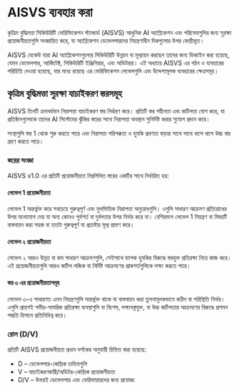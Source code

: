 # AISVS ব্যবহার করা

কৃত্রিম বুদ্ধিমত্তা সিকিউরিটি ভেরিফিকেশন স্ট্যান্ডার্ড (AISVS) আধুনিক AI অ্যাপ্লিকেশন এবং পরিষেবাগুলির জন্য সুরক্ষা প্রয়োজনীয়তাগুলি সংজ্ঞায়িত করে, যা অ্যাপ্লিকেশন ডেভেলপারদের নিয়ন্ত্রণাধীন দিকগুলোর উপর কেন্দ্রীভূত।

AISVS যেকেউ যারা AI অ্যাপ্লিকেশনগুলোর সিকিউরিটি উন্নয়ন বা মূল্যায়ন করছেন তাদের জন্য ডিজাইন করা হয়েছে, যেমন ডেভেলপার, আর্কিটেক্ট, সিকিউরিটি ইঞ্জিনিয়ার, এবং অডিটররা। এই অধ্যায়ে AISVS এর গঠন ও ব্যবহারের পরিচিতি দেওয়া হয়েছে, যার মধ্যে রয়েছে এর ভেরিফিকেশন লেভেলগুলি এবং উদ্দেশ্যমূলক ব্যবহারের ক্ষেত্রসমূহ।

## কৃত্রিম বুদ্ধিমত্তা সুরক্ষা যাচাইকরণ স্তরসমূহ

AISVS তিনটি ক্রমবর্ধমান নিরাপত্তা যাচাইকরণ স্তর নির্ধারণ করে। প্রতিটি স্তর গহীনতা এবং জটিলতা যোগ করে, যা প্রতিষ্ঠানগুলোকে তাদের AI সিস্টেমের ঝুঁকির স্তরের সাথে নিরাপত্তা অবস্থান সুনির্দিষ্ট করার সুযোগ প্রদান করে।

সংস্থাগুলি স্তর 1 থেকে শুরু করতে পারে এবং নিরাপত্তা পরিপক্কতা ও হুমকি প্রবণতা বাড়ার সাথে সাথে ধাপে ধাপে উচ্চ স্তর গ্রহণ করতে পারে।

### স্তরের সংজ্ঞা

AISVS v1.0 এর প্রতিটি প্রয়োজনীয়তা নিম্নলিখিত স্তরের একটির সাথে নির্ধারিত হয়:

#### লেভেল 1 প্রয়োজনীয়তা

লেভেল 1 অন্তর্ভুক্ত করে সবচেয়ে গুরুত্বপূর্ণ এবং মুলভিত্তিক নিরাপত্তা অনুরোধগুলি। এগুলি সাধারণ আক্রমণ প্রতিরোধের উপর মনোযোগ দেয় যা অন্য কোনও পূর্বশর্ত বা দুর্বলতার উপর নির্ভর করে না। বেশিরভাগ লেভেল 1 নিয়ন্ত্রণ বা বিষয়টি বাস্তবায়ন করা সহজ বা ততটা গুরুত্বপূর্ণ যা প্রচেষ্টার মূল্য প্রমাণ করে।

#### লেভেল ২ প্রয়োজনীয়তা

লেভেল ২ আরও উন্নত বা কম সাধারণ আক্রমণগুলি, সেইসাথে ব্যাপক হুমকির বিরুদ্ধে স্তরযুক্ত প্রতিরক্ষা নিয়ে কাজ করে। এই প্রয়োজনীয়তাগুলি আরও জটিল লজিক বা নির্দিষ্ট আক্রমণের প্রাকশর্তগুলিকে লক্ষ্য করতে পারে।

#### স্তর ৩ এর প্রয়োজনীয়তাসমূহ

লেভেল ৩-এ সাধারণত এমন নিয়ন্ত্রণগুলি অন্তর্ভুক্ত থাকে যা বাস্তবায়ন করা তুলনামূলকভাবে কঠিন বা পরিস্থিতি নির্ভর। এগুলি প্রায়শই গভীর-সামরিক প্রতিরক্ষা ব্যবস্থাগুলি বা বিশেষ, লক্ষ্যবস্তুযুক্ত, বা উচ্চ জটিলতার আক্রমণের বিরুদ্ধে প্রশমন পদ্ধতি হিসাবে প্রতিনিধিত্ব করে।

### রোল (D/V)

প্রতিটি AISVS প্রয়োজনীয়তা প্রধান দর্শকের অনুযায়ী চিহ্নিত করা হয়েছে:

* D – ডেভেলপার-কেন্দ্রিক চাহিদাগুলি
* V – যাচাইকরণকারী/অডিটর-কেন্দ্রিক প্রয়োজনীয়তা
* D/V – উভয়ই ডেভেলপার এবং ভেরিফায়ারদের জন্য প্রযোজ্য

